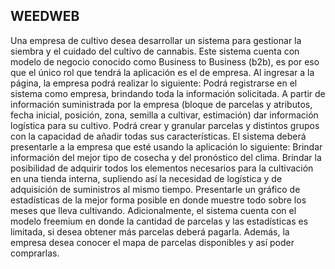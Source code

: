 ## WEEDWEB

Una empresa de cultivo desea desarrollar un sistema para gestionar la siembra y el cuidado del cultivo de cannabis. Este sistema cuenta con modelo de negocio conocido como Business to Business (b2b), es por eso que el único rol que tendrá la aplicación es el de empresa. Al ingresar a la página, la empresa podrá realizar lo siguiente: Podrá registrarse en el sistema como empresa, brindando toda la información solicitada. A partir de información suministrada por la empresa (bloque de parcelas y atributos, fecha inicial, posición, zona, semilla a cultivar, estimación) dar información logística para su cultivo. Podrá crear y granular parcelas y distintos grupos con la capacidad de añadir todas sus características. El sistema deberá presentarle a la empresa que esté usando la aplicación lo siguiente: Brindar información del mejor tipo de cosecha y del pronóstico del clima. Brindar la posibilidad de adquirir todos los elementos necesarios para la cultivación en una tienda interna, supliendo así la necesidad de logística y de adquisición de suministros al mismo tiempo. Presentarle un gráfico de estadísticas de la mejor forma posible en donde muestre todo sobre los meses que lleva cultivando. Adicionalmente, el sistema cuenta con el modelo freemium en donde la cantidad de parcelas y las estadísticas es limitada, si desea obtener más parcelas deberá pagarla. Además, la empresa desea conocer el mapa de parcelas disponibles y así poder comprarlas.
